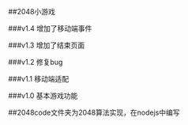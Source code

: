 ##2048小游戏

###v1.4 增加了移动端事件

###v1.3 增加了结束页面

###v1.2 修复bug

###v1.1 移动端适配

###v1.0 基本游戏功能

##2048code文件夹为2048算法实现，在nodejs中编写